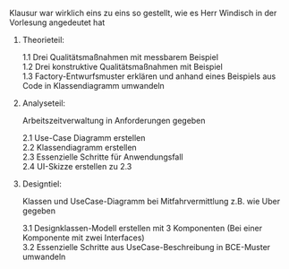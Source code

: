 Klausur war wirklich eins zu eins so gestellt, wie es Herr Windisch in der Vorlesung angedeutet hat

1. Theorieteil:

   1\.1 Drei Qualitätsmaßnahmen mit messbarem Beispiel  
   1\.2 Drei konstruktive Qualitätsmaßnahmen mit Beispiel  
   1\.3 Factory-Entwurfsmuster erklären und anhand eines Beispiels aus Code in Klassendiagramm umwandeln
2. Analyseteil:

   Arbeitszeitverwaltung in Anforderungen gegeben

   2\.1 Use-Case Diagramm erstellen  
   2\.2 Klassendiagramm erstellen  
   2\.3 Essenzielle Schritte für Anwendungsfall  
   2\.4 UI-Skizze erstellen zu 2.3
3. Designtiel:

   Klassen und UseCase-Diagramm bei Mitfahrvermittlung z.B. wie Uber gegeben

   3\.1 Designklassen-Modell erstellen mit 3 Komponenten (Bei einer Komponente mit zwei Interfaces)  
   3\.2 Essenzielle Schritte aus UseCase-Beschreibung in BCE-Muster umwandeln